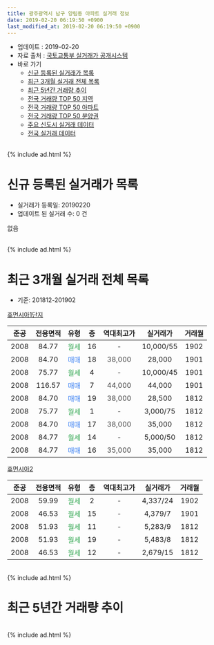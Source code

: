 ```yaml
---
title: 광주광역시 남구 양림동 아파트 실거래 정보
date: 2019-02-20 06:19:50 +0900
last_modified_at: 2019-02-20 06:19:50 +0900
---
```


* 업데이트 : 2019-02-20
* 자료 출처 : [국토교통부 실거래가 공개시스템](http://rt.molit.go.kr)
* 바로 가기
    * [신규 등록된 실거래가 목록](#신규-등록된-실거래가-목록)
    * [최근 3개월 실거래 전체 목록](#최근-3개월-실거래-전체-목록)
    * [최근 5년간 거래량 추이](#최근-5년간-거래량-추이)
    * [전국 거래량 TOP 50 지역](https://inasie.github.io/apt-trade-info/최근-3개월-전국에서-가장-거래가-많이-발생한-지역)
    * [전국 거래량 TOP 50 아파트](https://inasie.github.io/apt-trade-info/최근-3개월-전국에서-가장-거래가-많이-발생한-아파트)
    * [전국 거래량 TOP 50 분양권](https://inasie.github.io/apt-trade-info/최근-3개월-전국에서-가장-거래가-많이-발생한-분양권)
    * [주요 신도시 실거래 데이터](https://inasie.github.io/apt-trade-info/주요-신도시)
    * [전국 실거래 데이터](https://inasie.github.io/apt-trade-info/전국)
<br>
{% include ad.html %}
<br>

# 신규 등록된 실거래가 목록
* 실거래가 등록일: 20190220
* 업데이트 된 실거래 수: 0 건

없음

<br>
{% include ad.html %}
<br>

# 최근 3개월 실거래 전체 목록
* 기준: 201812-201902


[휴먼시아1단지](https://search.naver.com/search.naver?query=%EA%B4%91%EC%A3%BC%EA%B4%91%EC%97%AD%EC%8B%9C+%EB%82%A8%EA%B5%AC+%EC%96%91%EB%A6%BC%EB%8F%99+%ED%9C%B4%EB%A8%BC%EC%8B%9C%EC%95%841%EB%8B%A8%EC%A7%80)

|준공|전용면적|유형|층|역대최고가|실거래가|거래월|
|:---:|:---:|:---:|:---:|:---:|:---:|:---:|
|2008|84.77|<span style="color:#34a853">월세</span>|16|<span style="color:#444444">-</span>|10,000/55|1902|
|2008|84.70|<span style="color:#4285f3">매매</span>|18|<span style="color:#444444">38,000</span>|28,000|1901|
|2008|75.77|<span style="color:#34a853">월세</span>|4|<span style="color:#444444">-</span>|10,000/45|1901|
|2008|116.57|<span style="color:#4285f3">매매</span>|7|<span style="color:#444444">44,000</span>|44,000|1901|
|2008|84.70|<span style="color:#4285f3">매매</span>|19|<span style="color:#444444">38,000</span>|28,500|1812|
|2008|75.77|<span style="color:#34a853">월세</span>|1|<span style="color:#444444">-</span>|3,000/75|1812|
|2008|84.70|<span style="color:#4285f3">매매</span>|17|<span style="color:#444444">38,000</span>|35,000|1812|
|2008|84.77|<span style="color:#34a853">월세</span>|14|<span style="color:#444444">-</span>|5,000/50|1812|
|2008|84.77|<span style="color:#4285f3">매매</span>|16|<span style="color:#444444">35,000</span>|35,000|1812|

[휴먼시아2](https://search.naver.com/search.naver?query=%EA%B4%91%EC%A3%BC%EA%B4%91%EC%97%AD%EC%8B%9C+%EB%82%A8%EA%B5%AC+%EC%96%91%EB%A6%BC%EB%8F%99+%ED%9C%B4%EB%A8%BC%EC%8B%9C%EC%95%842)

|준공|전용면적|유형|층|역대최고가|실거래가|거래월|
|:---:|:---:|:---:|:---:|:---:|:---:|:---:|
|2008|59.99|<span style="color:#34a853">월세</span>|2|<span style="color:#444444">-</span>|4,337/24|1902|
|2008|46.53|<span style="color:#34a853">월세</span>|15|<span style="color:#444444">-</span>|4,379/7|1901|
|2008|51.93|<span style="color:#34a853">월세</span>|11|<span style="color:#444444">-</span>|5,283/9|1812|
|2008|51.93|<span style="color:#34a853">월세</span>|19|<span style="color:#444444">-</span>|5,483/8|1812|
|2008|46.53|<span style="color:#34a853">월세</span>|12|<span style="color:#444444">-</span>|2,679/15|1812|


<br>
{% include ad.html %}
<br>

# 최근 5년간 거래량 추이


<div style="width:100%;">
    <canvas id="deal_progress" height="200"></canvas>
</div>

<script>
new Chart(document.getElementById("deal_progress"), {
    type: 'line',
    data: {
        labels: ['201402','201403','201404','201405','201406','201407','201408','201409','201410','201411','201412','201501','201502','201503','201504','201505','201506','201507','201508','201509','201510','201511','201512','201601','201602','201603','201604','201605','201606','201607','201608','201609','201610','201611','201612','201701','201702','201703','201704','201705','201706','201707','201708','201709','201710','201711','201712','201801','201802','201803','201804','201805','201806','201807','201808','201809','201810','201811','201812','201901','201902'],
        datasets: [{
            label: '매매',
            pointRadius: 1,
            data: [7, 6, 7, 1, 6, 4, 6, 8, 7, 8, 9, 5, 3, 3, 2, 4, 7, 2, 2, 1, 4, 4, 1, 6, 4, 9, 2, 3, 3, 5, 4, 8, 10, 6, 4, 5, 7, 6, 5, 11, 2, 3, 6, 6, 6, 4, 3, 5, 5, 8, 3, 3, 2, 4, 5, 4, 5, 1, 3, 2, 0],
            borderColor: "rgba(255, 201, 14, 1)",
            backgroundColor: "rgba(255, 201, 14, 0.5)",
            fill: false,
            lineTension: 0
        },{
            label: '전월세',
            pointRadius: 1,
            data: [1, 9, 4, 3, 6, 24, 11, 6, 2, 4, 2, 3, 3, 3, 6, 6, 7, 6, 2, 2, 4, 2, 3, 4, 8, 4, 5, 0, 6, 17, 8, 1, 2, 4, 6, 7, 4, 8, 2, 6, 9, 1, 2, 3, 2, 2, 1, 2, 1, 3, 4, 1, 1, 20, 6, 4, 2, 7, 5, 2, 2],
            borderColor: "rgba(0, 141, 185, 1)",
            backgroundColor: "rgba(0, 141, 185, 0.5)",
            fill: false,
            lineTension: 0
        }
        ]
    },
    options: {
        responsive: true,
        title: {
            display: false
        },
        tooltips: {
            mode: 'index',
            intersect: false
        },
        hover: {
            mode: 'nearest',
            intersect: true
        },
        scales: {
            xAxes: [{
                display: true,
                scaleLabel: {
                    display: true,
                    labelString: '년/월'
                }
            }],
            yAxes: [{
                display: true,
                ticks: {
                    suggestedMin: 0,
                },
                scaleLabel: {
                    display: true,
                    labelString: '실거래 수'
                }
            }]
        }
    }
});

</script>


<br>
{% include ad.html %}
<br>

